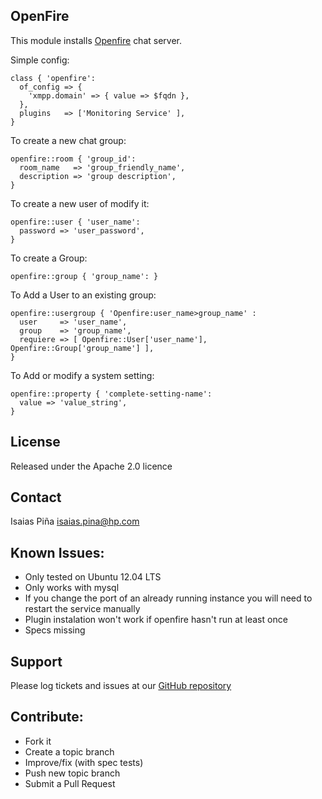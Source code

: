 OpenFire
--------

This module installs [Openfire](http://www.igniterealtime.org/projects/openfire/) chat server.

Simple config:

    class { 'openfire':
      of_config => {
        'xmpp.domain' => { value => $fqdn },
      },
      plugins   => ['Monitoring Service' ],
    }

To create a new chat group:

    openfire::room { 'group_id':
      room_name   => 'group_friendly_name',
      description => 'group description',
    }

To create a new user of modify it:

    openfire::user { 'user_name':
      password => 'user_password',
    }

To create a Group:

    openfire::group { 'group_name': }

To Add a User to an existing group:

    openfire::usergroup { 'Openfire:user_name>group_name' :
      user     => 'user_name',
      group    => 'group_name',
      requiere => [ Openfire::User['user_name'], Openfire::Group['group_name'] ],
    }

To Add or modify a system setting:

    openfire::property { 'complete-setting-name':
      value => 'value_string',
    }

License
-------

Released under the Apache 2.0 licence

Contact
-------

Isaias Piña <isaias.pina@hp.com>

Known Issues:
-------------

* Only tested on Ubuntu 12.04 LTS
* Only works with mysql
* If you change the port of an already running instance you will need to restart the service manually
* Plugin instalation won't work if openfire hasn't run at least once
* Specs missing

Support
-------

Please log tickets and issues at our [GitHub repository](https://github.com/forj-oss/puppet-openfire)

Contribute:
-----------
* Fork it
* Create a topic branch
* Improve/fix (with spec tests)
* Push new topic branch
* Submit a Pull Request